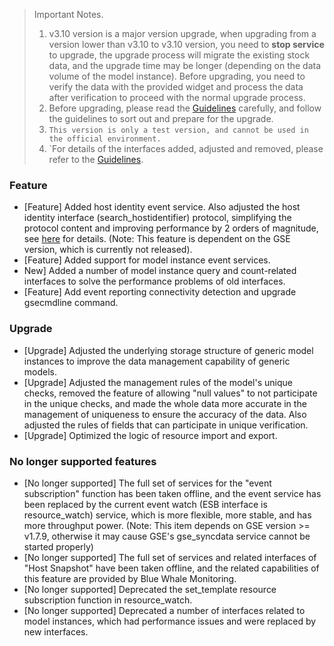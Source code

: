 > Important Notes.
>
> 1. v3.10 version is a major version upgrade, when upgrading from a version lower than v3.10 to v3.10 version, you need to **stop service** to upgrade, the upgrade process will migrate the existing stock data, and the upgrade time may be longer (depending on the data volume of the model instance).
> Before upgrading, you need to verify the data with the provided widget and process the data after verification to proceed with the normal upgrade process.
> 2. Before upgrading, please read the [Guidelines](https://github.com/TencentBlueKing/bk-cmdb/issues/5308) carefully, and follow the guidelines to sort out and prepare for the upgrade.
> 3. ` This version is only a test version, and cannot be used in the official environment. `
> 4. `For details of the interfaces added, adjusted and removed, please refer to the [Guidelines](https://github.com/TencentBlueKing/bk-cmdb/issues/5308).

### Feature

- [Feature] Added host identity event service. Also adjusted the host identity interface (search_hostidentifier) protocol, simplifying the protocol content and improving performance by 2 orders of magnitude, see [here](https://github.com/TencentBlueKing/bk-cmdb/issues/5183) for details. (Note: This feature is dependent on the GSE version, which is currently not released).
- [Feature] Added support for model instance event services.
- New] Added a number of model instance query and count-related interfaces to solve the performance problems of old interfaces.
- [Feature] Add event reporting connectivity detection and upgrade gsecmdline command.

### Upgrade

- [Upgrade] Adjusted the underlying storage structure of generic model instances to improve the data management capability of generic models.
- [Upgrade] Adjusted the management rules of the model's unique checks, removed the feature of allowing "null values" to not participate in the unique checks, and made the whole data more accurate in the management of uniqueness to ensure the accuracy of the data. Also adjusted the rules of fields that can participate in unique verification.
- [Upgrade] Optimized the logic of resource import and export.

### No longer supported features

- [No longer supported] The full set of services for the "event subscription" function has been taken offline, and the event service has been replaced by the current event watch (ESB interface is resource_watch) service, which is more flexible, more stable, and has more throughput power. (Note: This item depends on GSE version >= v1.7.9, otherwise it may cause GSE's gse_syncdata service cannot be started properly)
- [No longer supported] The full set of services and related interfaces of "Host Snapshot" have been taken offline, and the related capabilities of this feature are provided by Blue Whale Monitoring.
- [No longer supported] Deprecated the set_template resource subscription function in resource_watch.
- [No longer supported] Deprecated a number of interfaces related to model instances, which had performance issues and were replaced by new interfaces.